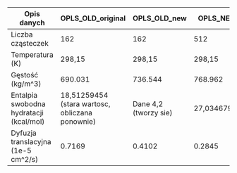 | Opis danych     | OPLS_OLD_original       | OPLS_OLD_new    | OPLS_NEW   | CHARMM |
|-----------------|-----------------|--------------|-------------|-----------|
| Liczba cząsteczek     | 162        | 162     | 512    | 500  | 
| Temperatura (K)   | 298,15        | 298,15     | 298,15    | 303,15  |
| Gęstość  (kg/m^3)   | 690.031        | 736.544      | 768.962    | 747.693  | 
| Entalpia swobodna hydratacji (kcal/mol)     | 18,51259454 (stara wartosc, obliczana ponownie)        | Dane 4,2 (tworzy sie)    | 27,03467998   | 16,19421346  | 
| Dyfuzja translacyjna  (1e-5 cm^2/s)    | 0.7169        | 0.4102     | 0.2845    | 0.5224  | 
